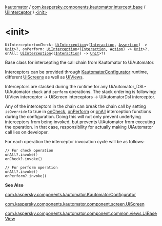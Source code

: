 [kautomator](../../index.md) / [com.kaspersky.components.kautomator.intercept.base](../index.md) / [UiInterceptor](index.md) / [&lt;init&gt;](./-init-.md)

# &lt;init&gt;

`UiInterceptor(onCheck: `[`UiInterception`](../-ui-interception/index.md)`<(`[`Interaction`](index.md#Interaction)`, `[`Assertion`](index.md#Assertion)`) -> `[`Unit`](https://kotlinlang.org/api/latest/jvm/stdlib/kotlin/-unit/index.html)`>?, onPerform: `[`UiInterception`](../-ui-interception/index.md)`<(`[`Interaction`](index.md#Interaction)`, `[`Action`](index.md#Action)`) -> `[`Unit`](https://kotlinlang.org/api/latest/jvm/stdlib/kotlin/-unit/index.html)`>?, onAll: `[`UiInterception`](../-ui-interception/index.md)`<(`[`Interaction`](index.md#Interaction)`) -> `[`Unit`](https://kotlinlang.org/api/latest/jvm/stdlib/kotlin/-unit/index.html)`>?)`

Base class for intercepting the call chain from Kautomator to UiAutomator.

Interceptors can be provided through [KautomatorConfigurator](../../com.kaspersky.components.kautomator/-kautomator-configurator/index.md) runtime,
different [UiScreens](#) as well as [UiViews](../../com.kaspersky.components.kautomator.component.common.views/-ui-base-view/index.md).

Interceptors are stacked during the runtime for any UiAutomator_DSL-UiAutomator `check` and `perform` operations.
The stack ordering is following: UiView interceptor -&gt; UiScreen interceptors -&gt; UiAutomatorDsl interceptor.

Any of the interceptors in the chain can break the chain call by setting `isOverride` to true
in [onCheck](-builder/on-check.md), [onPerform](-builder/on-perform.md) or [onAll](-builder/on-all.md) interception
functions during the configuration. Doing this will not only prevent underlying
interceptors from being invoked, but prevents UiAutomator from executing the operation. In that case,
responsibility for actually making UiAutomator call lies on developer.

For each operation the interceptor invocation cycle will be as follows:

```
// For check operation
onAll?.invoke()
onCheck?.invoke()

// For perform operation
onAll?.invoke()
onPerform?.invoke()
```

**See Also**

[com.kaspersky.components.kautomator.KautomatorConfigurator](../../com.kaspersky.components.kautomator/-kautomator-configurator/index.md)

[com.kaspersky.components.kautomator.component.screen.UiScreen](#)

[com.kaspersky.components.kautomator.component.common.views.UiBaseView](../../com.kaspersky.components.kautomator.component.common.views/-ui-base-view/index.md)


